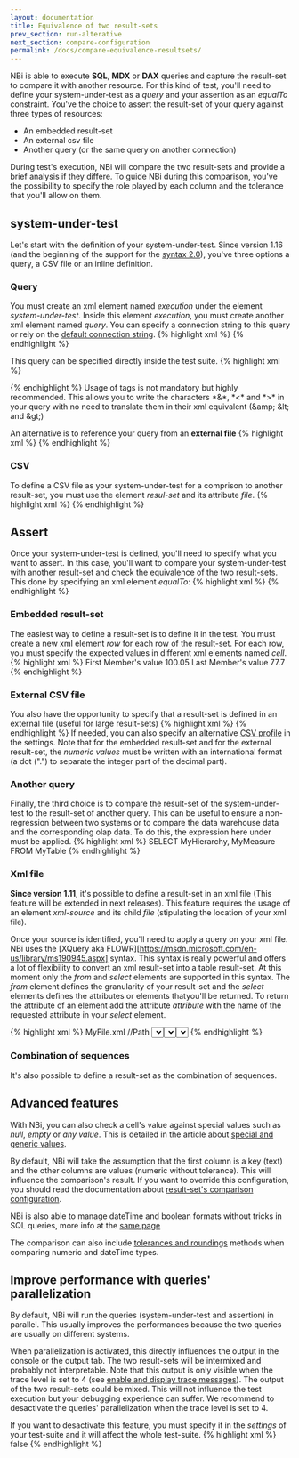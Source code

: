 ```yaml
---
layout: documentation
title: Equivalence of two result-sets
prev_section: run-alterative
next_section: compare-configuration
permalink: /docs/compare-equivalence-resultsets/
---
```


NBi is able to execute **SQL**, **MDX** or **DAX** queries and capture the result-set to compare it with another resource. For this kind of test, you'll need to define your system-under-test as a *query* and your assertion as an *equalTo* constraint. You've the choice to assert the result-set of your query against three types of resources:

* An embedded result-set
* An external csv file
* Another query (or the same query on another connection)

During test's execution, NBi will compare the two result-sets and provide a brief analysis if they differe. To guide NBi during this comparison, you've the possibility to specify the role played by each column and the tolerance that you'll allow on them.

## system-under-test

Let's start with the definition of your system-under-test. Since version 1.16 (and the beginning of the support for the [syntax 2.0](../docs/syntax-2-0)), you've three options a query, a CSV file or an inline definition.

### Query
You must create an xml element named *execution* under the element *system-under-test*. Inside this element *execution*, you must create another xml element named *query*. You can specify a connection string to this query or rely on the [default connection string](/docs/config-connection-strings).
{% highlight xml %}
<system-under-test>
  <result-set>
    <query connection-string="..."/>
  </result-set>
</system-under-test>
{% endhighlight %}

This query can be specified directly inside the test suite.
{% highlight xml %}
<query connection-string="...">
<![CDATA[
  SELECT
    {[Measure].[MyMeasure]} ON 0,
    {[MyDimension].[MyHierarchy].Members} ON 1
  FROM
    MyCube
]]>
</query>
{% endhighlight %}
Usage of tags <![CDATA[ and ]]> is not mandatory but highly recommended. This allows you to write the characters *&*, *<* and *>* in your query with no need to translate them in their xml equivalent (&amp;amp; &amp;lt; and &amp;gt;)

An alternative is to reference your query from an **external file**
{% highlight xml %}
<query file="C:\myFile.sql" connection-string="..."/>
{% endhighlight %}

### CSV
To define a CSV file as your system-under-test for a comprison to another result-set, you must use the element *resul-set* and its attribute *file*.
{% highlight xml %}
<result-set file="..\Csv\CountByYearBefore2006.csv"/>
{% endhighlight %}

## Assert
Once your system-under-test is defined, you'll need to specify what you want to assert. In this case, you'll want to compare your system-under-test with another result-set and check the equivalence of the two result-sets. This done by specifying an xml element _equalTo_:
{% highlight xml %}
<assert>
  <equal-to />
</assert>
{% endhighlight %}

### Embedded result-set

The easiest way to define a result-set is to define it in the test. You must create a new xml element *row* for each row of the result-set. For each row, you must specify the expected values in different xml elements named *cell*.
{% highlight xml %}
<equal-to>
  <result-set>
    <row>
      <cell>First Member's value</cell>
      <cell>100.05</cell>
    </row>
    <row>
      <cell>Last Member's value</cell>
      <cell>77.7</cell>
    </row>
  </result-set>
</equal-to>
{% endhighlight %}

### External CSV file

You also have the opportunity to specify that a result-set is defined in an external file (useful for large result-sets)
{% highlight xml %}
<equal-to>
  <result-set file="C:\myResult.csv" />
</equal-to>
{% endhighlight %}
If needed, you can also specify an alternative [CSV profile](/docs/config-profile-csv) in the settings. Note that for the embedded result-set and for the external result-set, the *numeric values* must be written with an international format (a dot (".") to separate the integer part of the decimal part).

### Another query

Finally, the third choice is to compare the result-set of the system-under-test to the result-set of another query. This can be useful to ensure a non-regression between two systems or to compare the data warehouse data and the corresponding olap data. To do this, the expression here under must be applied.
{% highlight xml %}
<equal-to>
  <query connection-string="...">
    SELECT MyHierarchy, MyMeasure FROM MyTable
  </query>
</equal-to>
{% endhighlight %}

### Xml file

**Since version 1.11**, it's possible to define a result-set in an xml file (This feature will be extended in next releases). This feature requires the usage of an element *xml-source* and its child *file* (stipulating the location of your xml file).

Once your source is identified, you'll need to apply a query on your xml file. NBi uses the [XQuery aka FLOWR][https://msdn.microsoft.com/en-us/library/ms190945.aspx] syntax. This syntax is really powerful and offers a lot of flexibility to convert an xml result-set into a table result-set. At this moment only the *from* and *select* elements are supported in this syntax. The *from* element defines the granularity of your result-set and the *select* elements defines the attributes or elements thatyou'll be returned. To return the attribute of an element add the attribute *attribute* with the name of the requested attribute in your *select* element.

{% highlight xml %}
<equal-to>
  <xml-source>
    <file>MyFile.xml</file>
    <xpath>
      <from>//Path</from>
      <select attribute="Id">//Path/Item<select>
      <select>//Path/Item/SubItem</select>
    </xpath>
  </xml-source>
</equal-to>
{% endhighlight %}

### Combination of sequences

It's also possible to define a result-set as the combination of sequences.

## Advanced features

With NBi, you can also check a cell's value against special values such as *null*, *empty* or *any value*. This is detailed in the article about [special and generic values](/docs/compare-special-generic-values/).

By default, NBi will take the assumption that the first column is a key (text) and the other columns are values (numeric without tolerance). This will influence the comparison's result. If you want to override this configuration, you should read the documentation about [result-set's comparison configuration](/docs/compare-configuration/).

NBi is also able to manage dateTime and boolean formats without tricks in SQL queries, more info at the [same page](/docs/compare-configuration/)

The comparison can also include [tolerances and roundings](/docs/compare-tolerances-roundings/) methods when comparing numeric and dateTime types.

## Improve performance with queries' parallelization

By default, NBi will run the queries (system-under-test and assertion) in parallel. This usually improves the performances because the two queries are usually on different systems.

When parallelization is activated, this directly influences the output in the console or the output tab. The two result-sets will be intermixed and probably not interpretable. Note that this output is only visible when the trace level is set to 4 (see [enable and display trace messages](/docs/config-traces-debugging/)). The output of the two result-sets could be mixed. This will not influence the test execution but your debugging experience can suffer. We recommend to desactivate the queries' parallelization when the trace level is set to 4.

If you want to desactivate this feature, you must specify it in the _settings_ of your test-suite and it will affect the whole test-suite.
{% highlight xml %}
<settings>
    <parallelize-queries>false</parallelize-queries>
</settings>
{% endhighlight %}

